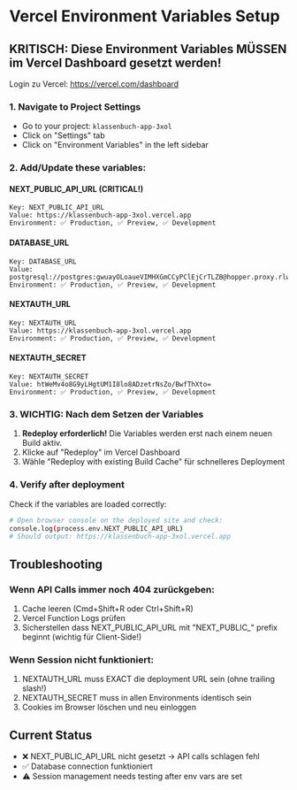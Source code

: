 # Vercel Environment Variables Setup

## KRITISCH: Diese Environment Variables MÜSSEN im Vercel Dashboard gesetzt werden!

Login zu Vercel: https://vercel.com/dashboard

### 1. Navigate to Project Settings
- Go to your project: `klassenbuch-app-3xol`
- Click on "Settings" tab
- Click on "Environment Variables" in the left sidebar

### 2. Add/Update these variables:

#### NEXT_PUBLIC_API_URL (CRITICAL!)
```
Key: NEXT_PUBLIC_API_URL
Value: https://klassenbuch-app-3xol.vercel.app
Environment: ✅ Production, ✅ Preview, ✅ Development
```

#### DATABASE_URL
```
Key: DATABASE_URL
Value: postgresql://postgres:gwuayOLoaueVIMHXGmCCyPClEjCrTLZB@hopper.proxy.rlwy.net:40213/railway
Environment: ✅ Production, ✅ Preview, ✅ Development
```

#### NEXTAUTH_URL
```
Key: NEXTAUTH_URL  
Value: https://klassenbuch-app-3xol.vercel.app
Environment: ✅ Production, ✅ Preview, ✅ Development
```

#### NEXTAUTH_SECRET
```
Key: NEXTAUTH_SECRET
Value: htWeMv4o8G9yLHgtUM1I8lo8ADzetrNsZo/BwfThXto=
Environment: ✅ Production, ✅ Preview, ✅ Development
```

### 3. WICHTIG: Nach dem Setzen der Variables

1. **Redeploy erforderlich!** Die Variables werden erst nach einem neuen Build aktiv.
2. Klicke auf "Redeploy" im Vercel Dashboard
3. Wähle "Redeploy with existing Build Cache" für schnelleres Deployment

### 4. Verify after deployment

Check if the variables are loaded correctly:
```bash
# Open browser console on the deployed site and check:
console.log(process.env.NEXT_PUBLIC_API_URL)
# Should output: https://klassenbuch-app-3xol.vercel.app
```

## Troubleshooting

### Wenn API Calls immer noch 404 zurückgeben:
1. Cache leeren (Cmd+Shift+R oder Ctrl+Shift+R)
2. Vercel Function Logs prüfen
3. Sicherstellen dass NEXT_PUBLIC_API_URL mit "NEXT_PUBLIC_" prefix beginnt (wichtig für Client-Side!)

### Wenn Session nicht funktioniert:
1. NEXTAUTH_URL muss EXACT die deployment URL sein (ohne trailing slash!)
2. NEXTAUTH_SECRET muss in allen Environments identisch sein
3. Cookies im Browser löschen und neu einloggen

## Current Status
- ❌ NEXT_PUBLIC_API_URL nicht gesetzt → API calls schlagen fehl
- ✅ Database connection funktioniert
- ⚠️ Session management needs testing after env vars are set